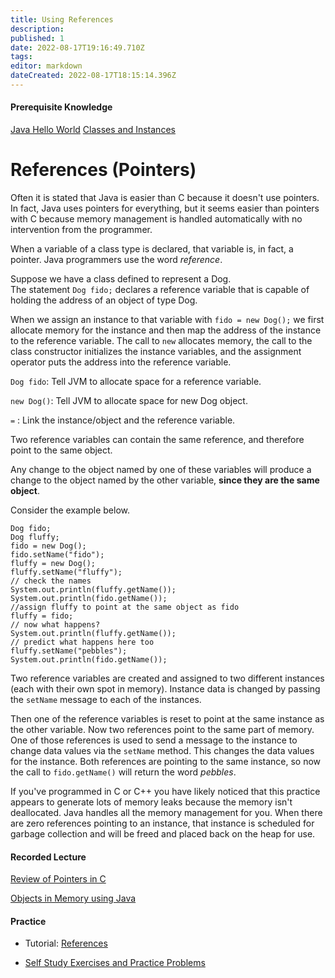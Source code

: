 ```yaml
---
title: Using References
description: 
published: 1
date: 2022-08-17T19:16:49.710Z
tags: 
editor: markdown
dateCreated: 2022-08-17T18:15:14.396Z
---
```


#### Prerequisite Knowledge
[Java Hello World](/java/helloWorld)
[Classes and Instances](/ooConcepts/classes)

# References (Pointers)

Often it is stated that Java is easier than C because it doesn't use pointers. In fact, Java uses pointers for everything, but it seems easier than pointers with C because memory management is handled automatically with no intervention from the programmer.

When a variable of a class type is declared, that variable is, in fact, a pointer. Java programmers use the word *reference*.   

Suppose we have a class defined to represent a Dog.  
The statement `Dog fido;` declares a reference variable that is capable of holding the address of an object of type Dog.

When we assign an instance to that variable with `fido = new Dog();`  we first allocate memory for the instance and then  map the address of the instance to the reference variable.   The call to `new` allocates memory, the call to the class constructor initializes the instance variables, and the assignment operator puts the address into the reference variable. 



`Dog fido`: Tell JVM to allocate space for a reference variable.
    
`new Dog()`:  Tell JVM to allocate space for new Dog object.
    
`=` : Link the instance/object and the reference variable. 
    

Two reference variables can contain the same reference, and therefore point to the same object.

Any change to the object named by one of these variables will produce a change to the object named by the other variable, **since they are the same object**.

Consider the example below.   

```
Dog fido;
Dog fluffy;
fido = new Dog();
fido.setName("fido");
fluffy = new Dog();
fluffy.setName("fluffy");
// check the names
System.out.println(fluffy.getName());
System.out.println(fido.getName());
//assign fluffy to point at the same object as fido
fluffy = fido;
// now what happens?
System.out.println(fluffy.getName());
// predict what happens here too
fluffy.setName("pebbles");
System.out.println(fido.getName());
```
Two reference variables are created and assigned to two different instances (each with their own spot in memory).   Instance data is changed by passing the `setName` message to each of the instances.  

Then one of the reference variables is reset to point at the same instance as the other variable. Now two references point to the same part of memory. One of those references is used to send a message to the instance to change data values via the `setName` method.  This changes the data values for the instance.  Both references are pointing to the same instance, so now the call to `fido.getName()` will return the word *pebbles*.

If you've programmed in C or C++ you have likely noticed that this practice appears to generate lots of memory leaks because the memory isn't deallocated. Java handles all the memory management for you. When there are zero references pointing to an instance, that instance is scheduled for garbage collection and will be freed and placed back on the heap for use.

#### Recorded Lecture

[Review of Pointers in C](http://localhost:8000/lectures/ooConcepts/PointerReview/)

[Objects in Memory using Java](http://localhost:8000/lectures/ooConcepts/ReferencesInJava/)


#### Practice 
 - Tutorial: [References](http://localhost:8888/lab/tree/tutorials/ooConcepts/references.ipynb) 

- [Self Study Exercises and Practice Problems](/practiceActivities/ooConcepts/references)  